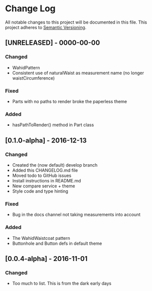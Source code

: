 # Change Log
All notable changes to this project will be documented in this file.
This project adheres to [Semantic Versioning](http://semver.org/).

## [UNRELEASED] - 0000-00-00
### Changed
- WahidPattern
- Consistent use of naturalWaist as measurement name (no longer waistCircumference)

### Fixed
- Parts with no paths to render broke the paperless theme

### Added
- hasPathToRender() method in Part class

## [0.1.0-alpha] - 2016-12-13
### Changed
- Created the (now default) develop branch
- Added this CHANGELOG.md file
- Moved todo to GitHub issues
- Install instructions in README.md
- New compare service + theme
- Style code and type hinting

### Fixed
- Bug in the docs channel not taking measurements into account

### Added
- The WahidWaistcoat pattern
- Buttonhole and Button defs in default theme

## [0.0.4-alpha] - 2016-11-01
### Changed
- Too much to list. This is from the dark early days
